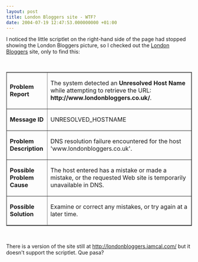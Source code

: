 ```yaml
---
layout: post
title: London Bloggers site - WTF?
date: 2004-07-19 12:47:53.000000000 +01:00
---
```

<p>I noticed the little scriptlet on the right-hand side of the page had stopped showing the London Bloggers picture, so I checked out the <a href="http://www.londonbloggers.co.uk/">London Bloggers</a> site, only to find this:</p><p>&nbsp;</p><table border="1" cellPadding="0" width="100%"><tbody><tr><td width="22%"><p><b>Problem Report</b></p></td><td width="78%"><p>The system detected an <b>Unresolved Host Name</b> while attempting to retrieve the URL: <b>http://www.londonbloggers.co.uk/</b>.</p></td></tr><tr><td width="22%"><p><b>Message ID</b></p></td><td width="78%"><p>UNRESOLVED_HOSTNAME </p></td></tr><tr><td width="22%"><p><b>Problem Description</b></p></td><td width="78%"><p>DNS resolution failure encountered for the host 'www.londonbloggers.co.uk'.</p></td></tr><tr><td width="22%"><p><b>Possible Problem Cause</b></p></td><td width="78%"><p>The host entered has a mistake or made a mistake, or the requested Web site is temporarily unavailable in DNS.</p></td></tr><tr><td width="22%"><p><b>Possible Solution</b></p></td><td width="78%"><p>Examine or correct any mistakes, or try again at a later time.</p></td></tr></tbody></table><p>&nbsp;</p><p>There is a version of the site still at <a href="http://londonbloggers.iamcal.com/">http://londonbloggers.iamcal.com/</a> but it doesn't support the scriptlet. Que pasa?</p>
